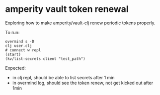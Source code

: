 # amperity vault token renewal

Exploring how to make amperity/vault-clj renew periodic tokens properly.

To run:

```
overmind s -D
clj user.clj
# connect w repl
(start)
(kv/list-secrets client "test_path")
```

Expected:
- in clj repl, should be able to list secrets after 1 min
- in overmind log, should see the token renew, not get kicked out after 1min
